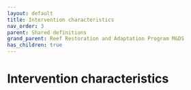 ```yaml
---
layout: default
title: Intervention characteristics
nav_order: 3
parent: Shared definitions
grand_parent: Reef Restoration and Adaptation Program M&DS
has_children: true
---
```


# Intervention characteristics
<!-- 
{: .no_toc .text-delta }
* TOC
{:toc} -->

